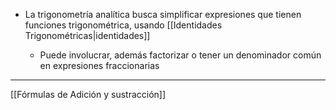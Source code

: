 - La trigonometría analítica busca simplificar expresiones que tienen funciones trigonométrica, usando [[Identidades Trigonométricas|identidades]]
    
    - Puede involucrar, además factorizar o tener un denominador común en expresiones fraccionarias
***
[[Fórmulas de Adición y sustracción]]